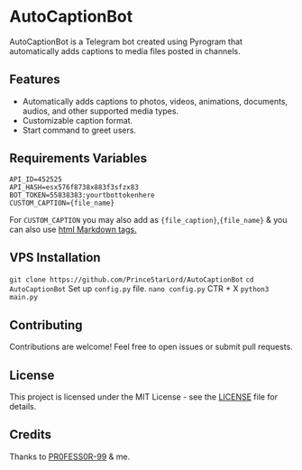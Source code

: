 # AutoCaptionBot

AutoCaptionBot is a Telegram bot created using Pyrogram that automatically adds captions to media files posted in channels.

## Features

- Automatically adds captions to photos, videos, animations, documents, audios, and other supported media types.
- Customizable caption format.
- Start command to greet users.

## Requirements Variables

```
API_ID=452525
API_HASH=esx576f8738x883f3sfzx83
BOT_TOKEN=55838383:yourtbottokenhere
CUSTOM_CAPTION={file_name}
```
For `CUSTOM_CAPTION` you may also add as `{file_caption}`,`{file_name}` & you can also use <a href='https://core.telegram.org/api/entities#allowed-entities'> html Markdown tags.</a>

## VPS Installation

```git clone https://github.com/PrinceStarLord/AutoCaptionBot```
```cd AutoCaptionBot```
Set up `config.py` file.
```nano config.py```
CTR + X
```python3 main.py```

## Contributing

Contributions are welcome! Feel free to open issues or submit pull requests.

## License

This project is licensed under the MIT License - see the [LICENSE](LICENSE) file for details.

## Credits 
Thanks to <a href='https://github.com/PR0FESS0R-99'>PR0FESS0R-99</a> & me.
